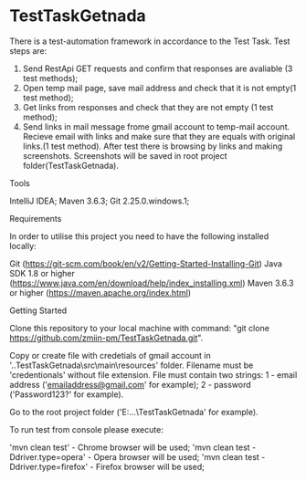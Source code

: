 # TestTaskGetnada
There is a test-automation framework in accordance to the Test Task.
Test steps are:
1. Send RestApi GET requests and confirm that responses are avaliable (3 test methods);
2. Open temp mail page, save mail address and check that it is not empty(1 test method);
3. Get links from responses and check that they are not empty (1 test method);
4. Send links in mail message frome gmail account to temp-mail account.
	Recieve email with links and make sure that they are equals with original links.(1 test method).
After test there is browsing by links and making screenshots. Screenshots will be saved in root project folder(TestTaskGetnada\).

Tools

IntelliJ IDEA; 
Maven 3.6.3;
Git 2.25.0.windows.1;

Requirements

In order to utilise this project you need to have the following installed locally:

Git (https://git-scm.com/book/en/v2/Getting-Started-Installing-Git)
Java SDK 1.8 or higher (https://www.java.com/en/download/help/index_installing.xml)
Maven 3.6.3 or higher (https://maven.apache.org/index.html)

Getting Started

Clone this repository to your local machine with command:
"git clone https://github.com/zmiin-pm/TestTaskGetnada.git".

Copy or create file with credetials of gmail account in '..TestTaskGetnada\src\main\resources' folder.
Filename must be 'credentionals' without file extension.
File must contain two strings: 
1 - email address ('emailaddress@gmail.com' for example);
2 - password ('Password123?' for example).

Go to the root project folder ('E:\...\TestTaskGetnada' for example).

To run test from console please execute: 

'mvn clean test' - Chrome browser will be used; 
'mvn clean test -Ddriver.type=opera' - Opera browser will be used;
'mvn clean test -Ddriver.type=firefox' - Firefox browser will be used;
